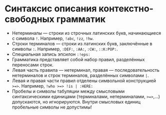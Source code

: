 # Синтаксис описания контекстно-свободных грамматик

* Нетерминалы — строки из строчных латинских букв, начинающиеся с символа `!`. Например, `!abc`, `!zz`, `!hw`.
* Строки терминалов — строки из латинских букв, заключённые в символы `:`. Например, `:DEF:`, `:AA:`, `:CW:`, `::K:POP:`.
* Специальная запись эпсилон `:!eps:`
* Грамматика представляет собой набор правил, разделённых переносами строк.
* Левая часть правила — нетерминал, правая — последовательность нетерминалов и строк терминалов, разделённых символами `|`. 
* Левая и правая части правил отделены символьной конструкцией `>=>`. Например, `!who >=> !is | :HERE:` 
* Пробелы и символы табуляции между смысловыми синтаксическими единицами (терминалами, нетерминалами, `>=>`,...) допускаются, но игнорируются. Внутри смысловых единиц пробельные символы не допустимы!
